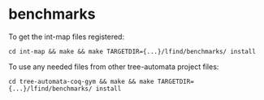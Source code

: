 # benchmarks

To get the int-map files registered: 

`cd int-map && make && make TARGETDIR={...}/lfind/benchmarks/ install`

To use any needed files from other tree-automata project files:

`cd tree-automata-coq-gym && make && make TARGETDIR={...}/lfind/benchmarks/ install`